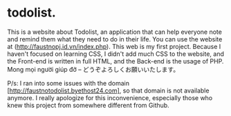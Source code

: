 # todolist. 
This is a website about Todolist, an application that can help everyone note and remind them what they need to do in their life. You can use the website at (http://faustnopj.id.vn/index.php). This web is my first project. Because I haven't focused on learning CSS, I didn't add much CSS to the website, and the Front-end is written in full HTML, and the Back-end is the usage of PHP. Mong mọi người giúp đỡ – どうぞよろしくお願いいたします。

P/s: I ran into some issues with the domain [http://faustnotodolist.byethost24.com], so that domain is not available anymore. I really apologize for this inconvenience, especially those who knew this project from somewhere different from Github.

